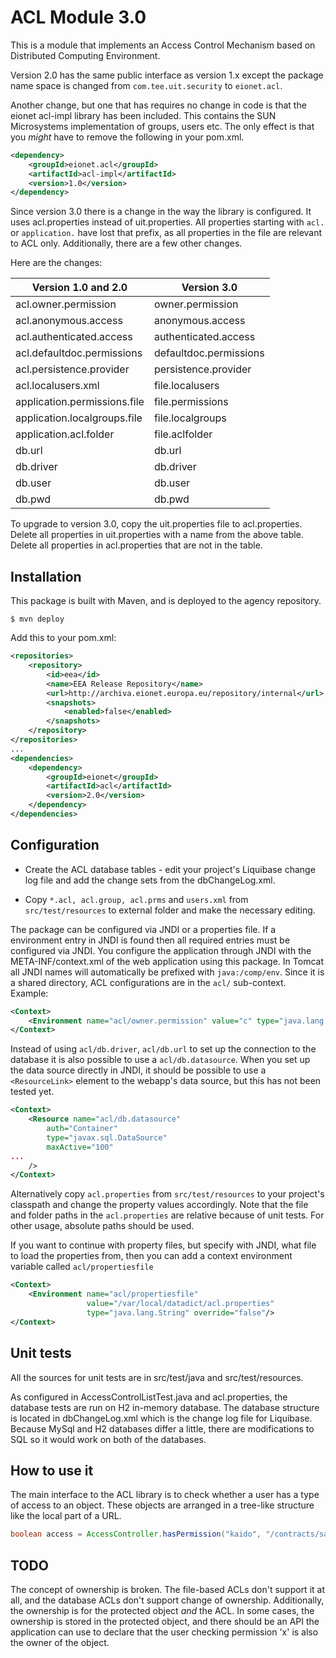 ACL Module 3.0
==============

This is a module that implements an Access Control Mechanism based on Distributed Computing Environment.

Version 2.0 has the same public interface as version 1.x except the package name space is changed from `com.tee.uit.security` to `eionet.acl`.

Another change, but one that has requires no change in code is that the eionet acl-impl library has been included. This contains the SUN Microsystems implementation of groups, users etc. The only effect is that you _might_ have to remove the following in your pom.xml.
```xml
<dependency>
    <groupId>eionet.acl</groupId>
    <artifactId>acl-impl</artifactId>
    <version>1.0</version>
</dependency>
```

Since version 3.0 there is a change in the way the library is configured.  It uses acl.properties instead of uit.properties. All properties starting with `acl.` or `application.` have lost that prefix, as all properties in the file are relevant to ACL only. Additionally, there are a few other changes.

Here are the changes:

| Version 1.0 and 2.0          | Version 3.0 |
| -------------------          | ----------- |
| acl.owner.permission         | owner.permission |
| acl.anonymous.access         | anonymous.access |
| acl.authenticated.access     | authenticated.access |
| acl.defaultdoc.permissions   | defaultdoc.permissions |
| acl.persistence.provider     | persistence.provider |
| acl.localusers.xml           | file.localusers |
| application.permissions.file | file.permissions |
| application.localgroups.file | file.localgroups |
| application.acl.folder       | file.aclfolder |
| db.url                       | db.url |
| db.driver                    | db.driver |
| db.user                      | db.user |
| db.pwd                       | db.pwd |

To upgrade to version 3.0, copy the uit.properties file to acl.properties. Delete all properties in uit.properties with a name from the above table. Delete all properties in acl.properties that are not in the table.

Installation
------------
This package is built with Maven, and is deployed to the agency repository.
```
$ mvn deploy
```

Add this to your pom.xml:
```xml
<repositories>
    <repository>
        <id>eea</id>
        <name>EEA Release Repository</name>
        <url>http://archiva.eionet.europa.eu/repository/internal</url>
        <snapshots>
            <enabled>false</enabled>
        </snapshots>
    </repository>
</repositories>
...
<dependencies>
    <dependency>
        <groupId>eionet</groupId>
        <artifactId>acl</artifactId>
        <version>2.0</version>
    </dependency>
</dependencies>
```


Configuration
-------------
- Create the ACL database tables - edit your project's Liquibase change log file and add the change sets from the dbChangeLog.xml.

- Copy `*.acl, acl.group, acl.prms` and `users.xml` from `src/test/resources` to external folder and make the necessary editing.

The package can be configured via JNDI or a properties file. If a environment entry in JNDI is found then all required entries must be configured via JNDI. You configure the application through JNDI with the META-INF/context.xml of the web application using this package. In Tomcat all JNDI names will automatically be prefixed with `java:/comp/env`. Since it is a shared directory, ACL configurations are in the `acl/` sub-context. Example:

```xml
<Context>
    <Environment name="acl/owner.permission" value="c" type="java.lang.String" override="false"/>
</Context>
```
Instead of using `acl/db.driver`, `acl/db.url` to set up the connection to the database it is also possible to use a `acl/db.datasource`. When you set up the data source directly in JNDI, it should be possible to use a `<ResourceLink>` element to the webapp's data source, but this has not been tested yet.

```xml
<Context>
    <Resource name="acl/db.datasource"
        auth="Container"
        type="javax.sql.DataSource"
        maxActive="100"
...
    />
</Context>
```

Alternatively copy `acl.properties` from `src/test/resources` to your project's classpath and change the property values accordingly. Note that the file and folder paths in the `acl.properties` are relative because of unit tests. For other usage, absolute paths should be used.

If you want to continue with property files, but specify with JNDI, what file to load the properties from, then you can add a context environment variable called `acl/propertiesfile`
```xml
<Context>
    <Environment name="acl/propertiesfile"
                 value="/var/local/datadict/acl.properties"
                 type="java.lang.String" override="false"/>
</Context>
```

Unit tests
----------
All the sources for unit tests are in src/test/java and src/test/resources.

As configured in AccessControlListTest.java and acl.properties, the database tests are run on H2 in-memory database. The database structure
is located in dbChangeLog.xml which is the change log file for Liquibase. Because MySql and H2 databases differ a little, there are modifications
to SQL so it would work on both of the databases.

How to use it
-------------
The main interface to the ACL library is to check whether a user has a type of access to an object. These objects are arranged in a tree-like structure like the local part of a URL.

```java
boolean access = AccessController.hasPermission("kaido", "/contracts/sa55727" , "r");
```

TODO
----
The concept of ownership is broken. The file-based ACLs don't support it at all, and the database ACLs don't support change of ownership. Additionally, the ownership is for the protected object _and_ the ACL. In some cases, the ownership is stored in the protected object, and there should be an API the application can use to declare that the user checking permission 'x' is also the owner of the object.
